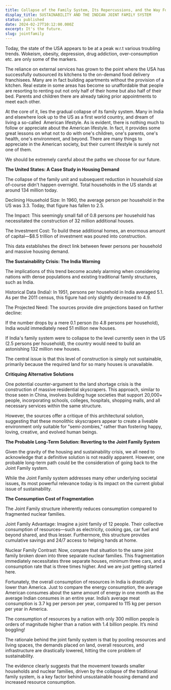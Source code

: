 ```yaml
---
title: Collapse of the Family System, Its Repercussions, and the Way Forward
display_title: SUSTAINABILITY AND THE INDIAN JOINT FAMILY SYSTEM
status: published
date: 2024-02-27T10:12:00.000Z
excerpt: It's the future.
slug: jointfamily
---
```

Today, the state of the USA appears to be at a peak w.r.t various troubling trends. Wokeism, obesity, depression, drug addiction, over-consumption etc. are only some of the markers.

The reliance on external services has grown to the point where the USA has successfully outsourced its kitchens to the on-demand food delivery franchisees. Many are in fact building apartments without the provision of a kitchen. Real estate in some areas has become so unaffordable that people are resorting to renting out not only half of their home but also half of their bed. Parents and children there are already taking prior appointments to meet each other. 

At the core of it, lies the gradual collapse of its family system. Many in India and elsewhere look up to the US as a first world country, and dream of living a so-called  American lifestyle. As is evident, there is nothing much to follow or appreciate about the American lifestyle. In fact, it provides some great lessons on what not to do with one's children, one's parents, one's health, one's environment, and beyond. There are many things to appreciate in the American society, but their current lifestyle is surely not one of them.

We should be extremely careful about the paths we choose for our future. 

**The United States: A Case Study in Housing Demand**

The collapse of the family unit and subsequent reduction in household size of-course didn't happen overnight. Total households in the US stands at around 134 million today.

Declining Household Size: In 1960, the average person per household in the US was 3.3. Today, that figure has fallen to 2.5.

The Impact: This seemingly small fall of 0.8 persons per household has necessitated the construction of 32 million additional houses.

The Investment Cost: To build these additional homes, an enormous amount of capital—$8.5 trillion of investment was poured into construction.

This data establishes the direct link between fewer persons per household and massive housing demand.

**The Sustainability Crisis: The India Warning**

The implications of this trend become acutely alarming when considering nations with dense populations and existing traditional family structures, such as India.

Historical Data (India): In 1951, persons per household in India averaged 5.1. As per the 2011 census, this figure had only slightly decreased to 4.9.

The Projected Need: The sources provide dire projections based on further decline:

If the number drops by a mere 0.1 person (to 4.8 persons per household), India would immediately need 51 million new houses.

If India's family system were to collapse to the level currently seen in the US (2.5 persons per household), the country would need to build an astonishing 132 million new houses.

The central issue is that this level of construction is simply not sustainable, primarily because the required land for so many houses is unavailable.

**Critiquing Alternative Solutions**

One potential counter-argument to the land shortage crisis is the construction of massive residential skyscrapers. This approach, similar to those seen in China, involves building huge societies that support 20,000+ people, incorporating schools, colleges, hospitals, shopping malls, and all necessary services within the same structure.

However, the sources offer a critique of this architectural solution, suggesting that these monolithic skyscrapers appear to create a liveable environment only suitable for "semi-zombies," rather than fostering happy, loving, creative, and evolved human beings.

**The Probable Long-Term Solution: Reverting to the Joint Family System**

Given the gravity of the housing and sustainability crisis, we all need to acknowledge that a definitive solution is not readily apparent. However, one probable long-term path could be the consideration of going back to the Joint Family system.

While the Joint Family system addresses many other underlying societal issues, its most powerful relevance today is its impact on the current global issue of sustainability.

**The Consumption Cost of Fragmentation**

The Joint Family structure inherently reduces consumption compared to fragmented nuclear families.

Joint Family Advantage: Imagine a joint family of 12 people. Their collective consumption of resources—such as electricity, cooking gas, car fuel and beyond shared, and thus lesser. Furthermore, this structure provides cumulative savings and 24/7 access to helping hands at home.

Nuclear Family Contrast: Now, compare that situation to the same joint family broken down into three separate nuclear families. This fragmentation immediately necessitates three separate houses, minimum three cars, and a consumption rate that is three times higher. And we are just getting started here.

Fortunately, the overall consumption of resources in India is drastically lower than America. Just to compare the energy consumption, the average American consumes about the same amount of energy in one month as the average Indian consumes in an entire year. India’s average meat consumption is 3.7 kg per person per year, compared to 115 kg per person per year in America. 

The consumption of resources by a nation with only 300 million people is orders of magnitude higher than a nation with 1.4 billion people. It’s mind boggling!

The rationale behind the joint family system is that by pooling resources and living spaces, the demands placed on land, overall resources, and infrastructure are drastically lowered, hitting the core problem of sustainability.

The evidence clearly suggests that the movement towards smaller households and nuclear families, driven by the collapse of the traditional family system, is a key factor behind unsustainable housing demand and increased resource consumption.